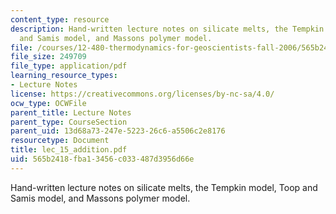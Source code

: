 ```yaml
---
content_type: resource
description: Hand-written lecture notes on silicate melts, the Tempkin model, Toop
  and Samis model, and Massons polymer model.
file: /courses/12-480-thermodynamics-for-geoscientists-fall-2006/565b2418fba13456c033487d3956d66e_lec_15_addition.pdf
file_size: 249709
file_type: application/pdf
learning_resource_types:
- Lecture Notes
license: https://creativecommons.org/licenses/by-nc-sa/4.0/
ocw_type: OCWFile
parent_title: Lecture Notes
parent_type: CourseSection
parent_uid: 13d68a73-247e-5223-26c6-a5506c2e8176
resourcetype: Document
title: lec_15_addition.pdf
uid: 565b2418-fba1-3456-c033-487d3956d66e
---
```

Hand-written lecture notes on silicate melts, the Tempkin model, Toop and Samis model, and Massons polymer model.